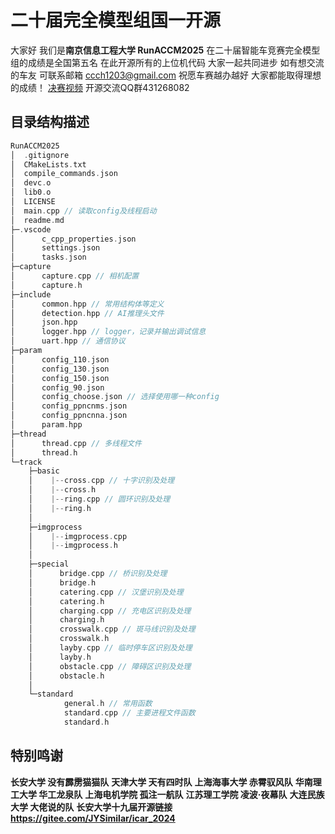 # 二十届完全模型组国一开源

大家好 我们是**南京信息工程大学 RunACCM2025**
在二十届智能车竞赛完全模型组的成绩是全国第五名
在此开源所有的上位机代码
大家一起共同进步
如有想交流的车友 可联系邮箱 <ccch1203@gmail.com>
祝愿车赛越办越好 大家都能取得理想的成绩！
[决赛视频](https://www.bilibili.com/video/BV1rqegzqEai/?spm_id_from=333.1387.homepage.video_card.click)
开源交流QQ群431268082

## 目录结构描述

```C
RunACCM2025
│  .gitignore
│  CMakeLists.txt
│  compile_commands.json
│  devc.o
│  lib0.o
│  LICENSE
│  main.cpp // 读取config及线程启动
│  readme.md
├─.vscode
│      c_cpp_properties.json
│      settings.json
│      tasks.json
├─capture
│      capture.cpp // 相机配置
│      capture.h
├─include
│      common.hpp // 常用结构体等定义
│      detection.hpp // AI推理头文件
│      json.hpp
│      logger.hpp // logger，记录并输出调试信息
│      uart.hpp // 通信协议
├─param
│      config_110.json
│      config_130.json
│      config_150.json
│      config_90.json
│      config_choose.json // 选择使用哪一种config
│      config_ppncnms.json
│      config_ppncnna.json
│      param.hpp
├─thread
│      thread.cpp // 多线程文件
│      thread.h
└─track
    ├─basic
    │    |--cross.cpp // 十字识别及处理
    │    |--cross.h
    │    |--ring.cpp // 圆环识别及处理
    │    |--ring.h
    │
    ├─imgprocess
    │    |--imgprocess.cpp
    │    |--imgprocess.h
    │
    ├─special
    │      bridge.cpp // 桥识别及处理
    │      bridge.h
    │      catering.cpp // 汉堡识别及处理
    │      catering.h
    │      charging.cpp // 充电区识别及处理
    │      charging.h
    │      crosswalk.cpp // 斑马线识别及处理
    │      crosswalk.h
    │      layby.cpp // 临时停车区识别及处理
    │      layby.h
    │      obstacle.cpp // 障碍区识别及处理
    │      obstacle.h
    │
    └─standard
            general.h // 常用函数
            standard.cpp // 主要进程文件函数
            standard.h
```

## 特别鸣谢

**长安大学 没有霹雳猫猫队**
**天津大学      天有四时队**
**上海海事大学  赤霄驭风队**
**华南理工大学  华工龙泉队**
**上海电机学院  孤注一航队**
**江苏理工学院  凌波·夜幕队**
**大连民族大学  大佬说的队**
**长安大学十九届开源链接 <https://gitee.com/JYSimilar/icar_2024>**
